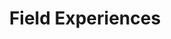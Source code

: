---
permalink: /portfolio/field-experiences
title: "Field Experiences"
author_profile: false
layout: splash
header:
  overlay_image: /assets/images/field_experiences-header.jpg 
  overlay_filter: 0.5
  caption: "Photo credit: [**'Guilherme Rossi' on Pexels**](https://www.pexels.com/photo/yellow-school-bus-on-road-1755685/)"
toc: true
toc_label: " Table of Contents"
toc_icon: "file-alt"
---